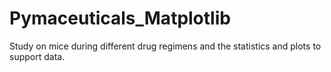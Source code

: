 # Pymaceuticals_Matplotlib
Study on mice during different drug regimens and the statistics and plots to support data.
